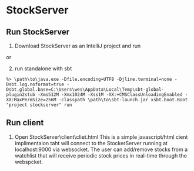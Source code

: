 # StockServer

## Run StockServer

1) Download StockServer as an IntelliJ project and run

or

2) run standalone with sbt

`%> \path\to\java.exe -Dfile.encoding=UTF8 -Djline.terminal=none -Dsbt.log.noformat=true -Dsbt.global.base=C:\Users\wes\AppData\Local\Temp\sbt-global-plugin2stub -Xms512M -Xmx1024M -Xss1M -XX:+CMSClassUnloadingEnabled -XX:MaxPermSize=256M -classpath \path\to\sbt-launch.jar xsbt.boot.Boot "project stockserver" run`

## Run client
1) Open StockServer\client\cliet.html
This is a simple javascript/html cient implimentaion taht will connect to the StockerServer running at localhost:9000 via websocket. The user can add/remove stocks from a watchlist that will receive periodic stock prices in real-time through the webspcket.
